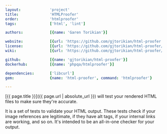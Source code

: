 ```yaml
---
layout:             'project'
title:              'HTMLProofer'
order:              'htmlproofer'
tags:               ['html', 'lint']

authors:            [{name: 'Garen Torikian'}] 

website:            [{url: 'https://github.com/gjtorikian/html-proofer'}] 
license:            [{url: 'https://github.com/gjtorikian/html-proofer/blob/master/LICENSE.txt', label: 'MIT License'}] 
wiki:               [{url: 'https://github.com/gjtorikian/html-proofer/wiki'}] 

github:             [{name: 'gjtorikian/html-proofer'}] 
dockerhub:          [{name: 'phpqa/htmlproofer'}]

dependencies:       ['libcurl']
gem:                {name: 'html-proofer', command: 'htmlproofer'}      

---
```


[{{ page.title }}]({{ page.url | absolute_url }}) will test your rendered HTML files to make sure they're accurate.

<!--more--> 

It is a set of tests to validate your HTML output.
These tests check if your image references are legitimate, if they have alt tags, if your internal links are working, and so on.
It's intended to be an all-in-one checker for your output.
